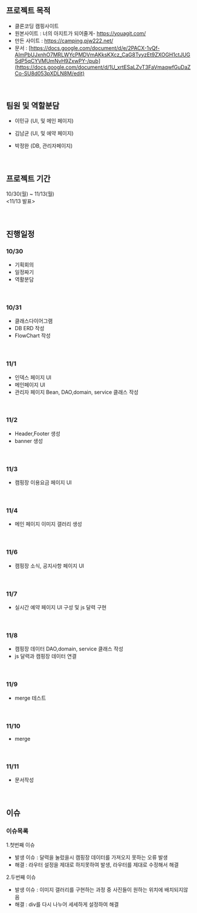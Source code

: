 # 

## 프로젝트 목적
 - 클론코딩  캠핑사이트
 - 원본사이트 :  너의 아지트가 되어줄게- https://youagit.com/
 - 만든 사이트 : https://camping.pjw222.net/
 - 문서 : [https://docs.google.com/document/d/e/2PACX-1vQf-AImPbUJxnhO7MRLWYcPMDVmAKksKXcz_CaG8TyyzEt9ZXOGH1ctJUGSdP5qCYVMUmNvH9ZxwPY-/pub](https://docs.google.com/document/d/1U_xrtESaLZvT3FaVmaqwfGuDaZCo-SU8d053pXDLN8M/edit)
<br><br><br>
## 팀원 및 역할분담
  - 이민규 (UI, 및 메인 페이지)
  
  - 김남균 (UI, 및 에약 페이지)
  
  - 박정완 (DB, 관리자페이지)
<br><br><br>
## 프로젝트 기간
  10/30(월) ~ 11/13(월)  
  <11/13 발표>
<br><br><br>
## 진행일정
### 10/30  
  - 기획회의
  - 일정짜기  
  - 역활분담
<br><br><br>
### 10/31
  - 클래스다이어그램  
  - DB ERD 작성
  - FlowChart 작성
<br><br><br>
### 11/1
  - 인덱스 페이지 UI
  - 메인페이지 UI  
  - 관리자 페이지 Bean, DAO,domain, service 클래스 작성
<br><br><br>  
### 11/2
  - Header,Footer 생성
  - banner 생성
<br><br><br>  
### 11/3
  -  캠핑장 이용요금 페이지 UI
<br><br><br>
### 11/4
  -  메인 페이지 이미지 갤러리 생성
<br><br><br> 
### 11/6
  -  캠핑장 소식, 공지사항 페이지 UI
 <br><br><br>
### 11/7  
  -  실시간 예약 페이지 UI 구성 및 js 달력 구현
<br><br><br>
### 11/8
  -  캠핑장 데이터 DAO,domain, service 클래스 작성
  -  js 달력과 캠핑장 데이터 연결
<br><br><br>
### 11/9
  -  merge 테스트
<br><br><br>
### 11/10
  -  merge
<br><br><br>
### 11/11
  - 문서작성
<br><br><br>
## 이슈
### 이슈목록 
1.첫번째 이슈
- 발생 이슈 : 달력을 눌렀을시 캠핑장 데이터를 가져오지 못하는 오류 발생
- 해결 : 라우터 설정을 제대로 하지못하여 발생, 라우터를 제대로 수정해서 해결
   
2.두번째 이슈
- 발생 이슈 : 이미지 갤러리를 구현하는 과정 중 사진들이 원하는 위치에 배치되지않음
- 해결 : div를 다시 나누어 세세하게 설정하여 해결

